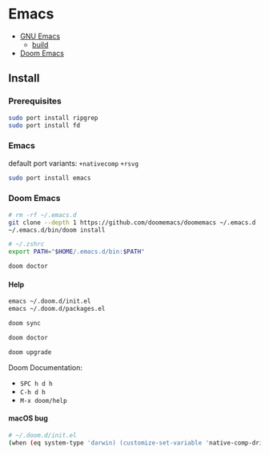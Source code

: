 # Emacs

- [GNU Emacs](https://www.gnu.org/s/emacs/)
  - [build](https://github.com/jimeh/emacs-builds)
- [Doom Emacs](https://github.com/doomemacs/doomemacs)

## Install

### Prerequisites

```bash
sudo port install ripgrep
sudo port install fd
```

### Emacs

default port variants: `+nativecomp` `+rsvg`

```bash
sudo port install emacs
```

### Doom Emacs

```bash
# rm -rf ~/.emacs.d
git clone --depth 1 https://github.com/doomemacs/doomemacs ~/.emacs.d
~/.emacs.d/bin/doom install
```

```bash
# ~/.zshrc
export PATH="$HOME/.emacs.d/bin:$PATH"
```

```bash
doom doctor
```

#### Help

```bash
emacs ~/.doom.d/init.el
emacs ~/.doom.d/packages.el

doom sync
```

```bash
doom doctor
```

```bash
doom upgrade
```

Doom Documentation:

- `SPC h d h`
- `C-h d h`
- `M-x doom/help`

#### macOS bug

```bash
# ~/.doom.d/init.el
(when (eq system-type 'darwin) (customize-set-variable 'native-comp-driver-options '("-Wl,-w")))
```
